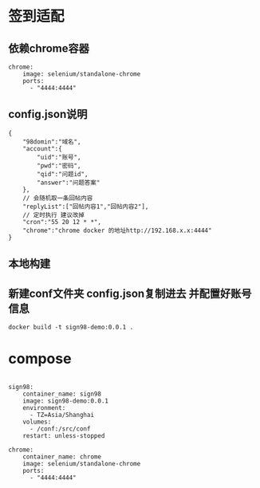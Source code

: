 # 签到适配

## 依赖chrome容器
```
chrome:
    image: selenium/standalone-chrome
    ports:
      - "4444:4444"

```


## config.json说明
```
{
    "98domin":"域名",
    "account":{
        "uid":"账号",
        "pwd":"密码",
        "qid":"问题id",
        "answer":"问题答案"
    },
    // 会随机取一条回帖内容
    "replyList":["回帖内容1","回帖内容2"],
    // 定时执行 建议改掉
    "cron":"55 20 12 * *",
    "chrome":"chrome docker 的地址http://192.168.x.x:4444"
}
```

## 本地构建
## 新建conf文件夹 config.json复制进去 并配置好账号信息
```
docker build -t sign98-demo:0.0.1 .

```

# compose
```

sign98:
    container_name: sign98
    image: sign98-demo:0.0.1
    environment:
      - TZ=Asia/Shanghai
    volumes:
      - /conf:/src/conf
    restart: unless-stopped

chrome:
    container_name: chrome
    image: selenium/standalone-chrome
    ports:
      - "4444:4444"

```




